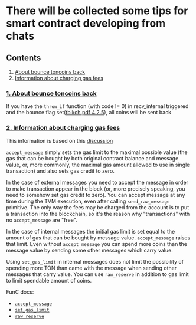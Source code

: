 # There will be collected some tips for smart contract developing from chats

## Contents
1. [About bounce toncoins back](tips.md#1-about-bounce-toncoins-back)
2. [Information about charging gas fees](tips.md#2-information-about-charging-gas-fees)

###  [1. About bounce toncoins back](https://t.me/tondev/44958)

If you have the `throw_if` function (with code != 0) in recv_internal triggered and the bounce flag set([tblkch.pdf 4.2.5](https://newton-blockchain.github.io/docs/tblkch.pdf)), all coins will be sent back

### [2. Information about charging gas fees](https://t.me/tondev/45882)

This information is based on this [discussion](https://github.com/DKeysil/awesome-ton-smart-contracts/issues/1)

`accept_message` simply sets the gas limit to the maximal possible value (the gas that can be bought by both original contract balance and message value, or, more commonly, the maximal gas amount allowed to use in single transaction) and also sets gas credit to zero.

In the case of external messages you need to accept the message in order to make transaction appear in the block (or, more precisely speaking, you need to somehow set gas credit to zero). You can accept message at any time during the TVM execution, even after calling `send_raw_message` primitive. The only way the fees may be charged from the account is to put a transaction into the blockchain, so it's the reason why "transactions" with no `accept_message` are "free".

In the case of internal messages the initial gas limit is set equal to the amount of gas that can be bought by message value. `accept_message` raises that limit. Even without `accept_message` you can spend more coins than the message value by sending some other messages which carry value. 

Using `set_gas_limit` in internal messages does not limit the possibility of spending more TON than came with the message when sending other messages that carry value. You can use `raw_reserve` in addition to gas limit to limit spendable amount of coins.

FunC docs:
- [`accept_message`](https://ton.org/docs/#/func/stdlib?id=accept_message)
- [`set_gas_limit`](https://ton.org/docs/#/func/stdlib?id=set_gas_limit)
- [`raw_reserve`](https://ton.org/docs/#/func/stdlib?id=raw_reserve)
